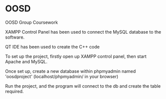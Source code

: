# OOSD
OOSD Group Coursework

XAMPP Control Panel has been used to connect the MySQL database to the software.

QT IDE has been used to create the C++ code

To set up the project, firstly open up XAMPP control panel, then start Apache and MySQL.

Once set up, create a new database within phpmyadmin named 'oosdproject' (localhost/phpmyadmin/ in your browser)

Run the project, and the program will connect to the db and create the table required.
